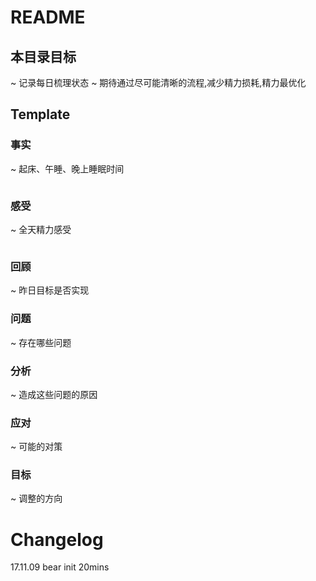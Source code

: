 # README

## 本目录目标
~ 记录每日梳理状态
~ 期待通过尽可能清晰的流程,减少精力损耗,精力最优化

## Template

### 事实
~ 起床、午睡、晚上睡眠时间
```
```

### 感受
~ 全天精力感受
```
```

### 回顾
~ 昨日目标是否实现

### 问题
~ 存在哪些问题

### 分析
~ 造成这些问题的原因

### 应对
~ 可能的对策

### 目标
~ 调整的方向

# Changelog
17.11.09 bear init 20mins